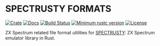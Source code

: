 SPECTRUSTY FORMATS
==================

[![Crate][Crate img]][Crate Link]
[![Docs][Docs img]][Docs Link]
[![Build Status][Build img]][Build Link]
[![Minimum rustc version][rustc version img]][rustc version link]
[![License][License img]][License Link]

ZX Spectrum related file format utilities for [SPECTRUSTY]: ZX Spectrum emulator library in Rust.

[SPECTRUSTY]: https://royaltm.github.io/spectrusty/
[Crate Link]: https://crates.io/crates/spectrusty-formats
[Crate img]: https://img.shields.io/crates/v/spectrusty-formats.svg
[Docs Link]: https://docs.rs/spectrusty-formats
[Docs img]: https://docs.rs/spectrusty-formats/badge.svg
[Build Link]: https://travis-ci.org/royaltm/spectrusty
[Build img]: https://travis-ci.org/royaltm/spectrusty.svg?branch=master
[rustc version link]: https://github.com/royaltm/spectrusty#rust-version-requirements
[rustc version img]: https://img.shields.io/badge/rustc-1.41+-lightgray.svg
[License Link]: https://www.gnu.org/licenses/#LGPL
[License img]: https://img.shields.io/crates/l/spectrusty-formats